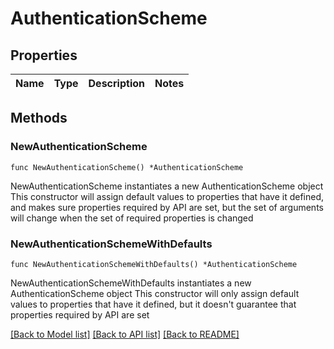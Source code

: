 # AuthenticationScheme

## Properties

Name | Type | Description | Notes
------------ | ------------- | ------------- | -------------

## Methods

### NewAuthenticationScheme

`func NewAuthenticationScheme() *AuthenticationScheme`

NewAuthenticationScheme instantiates a new AuthenticationScheme object
This constructor will assign default values to properties that have it defined,
and makes sure properties required by API are set, but the set of arguments
will change when the set of required properties is changed

### NewAuthenticationSchemeWithDefaults

`func NewAuthenticationSchemeWithDefaults() *AuthenticationScheme`

NewAuthenticationSchemeWithDefaults instantiates a new AuthenticationScheme object
This constructor will only assign default values to properties that have it defined,
but it doesn't guarantee that properties required by API are set


[[Back to Model list]](../README.md#documentation-for-models) [[Back to API list]](../README.md#documentation-for-api-endpoints) [[Back to README]](../README.md)


